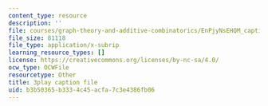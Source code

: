 ```yaml
---
content_type: resource
description: ''
file: courses/graph-theory-and-additive-combinatorics/EnPjyNsEHQM_captions.vtt
file_size: 81118
file_type: application/x-subrip
learning_resource_types: []
license: https://creativecommons.org/licenses/by-nc-sa/4.0/
ocw_type: OCWFile
resourcetype: Other
title: 3play caption file
uid: b3b50365-b333-4c45-acfa-7c3e4386fb06
---
```

